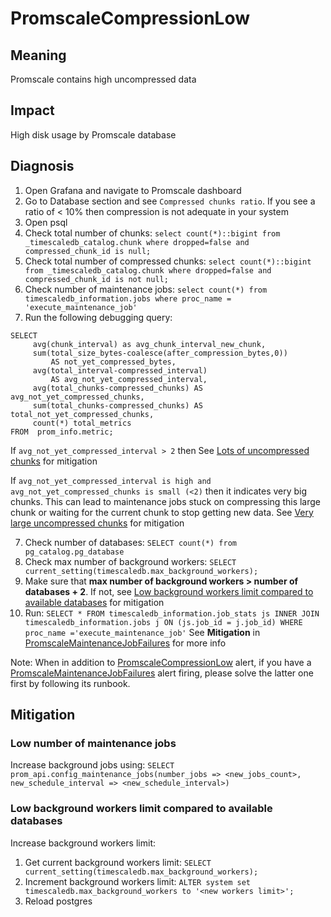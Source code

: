 # PromscaleCompressionLow

## Meaning

Promscale contains high uncompressed data

## Impact

High disk usage by Promscale database

## Diagnosis
1. Open Grafana and navigate to Promscale dashboard
2. Go to Database section and see `Compressed chunks ratio`. If you see a ratio of < 10% then compression is not adequate in your system
3. Open psql
4. Check total number of chunks: `select count(*)::bigint from _timescaledb_catalog.chunk where dropped=false and compressed_chunk_id is null;`
5. Check total number of compressed chunks: `select count(*)::bigint from _timescaledb_catalog.chunk where dropped=false and compressed_chunk_id is not null;`
6. Check number of maintenance jobs: `select count(*) from timescaledb_information.jobs where proc_name = 'execute_maintenance_job'`
7. Run the following debugging query:

```postgresql
SELECT 
     avg(chunk_interval) as avg_chunk_interval_new_chunk,
     sum(total_size_bytes-coalesce(after_compression_bytes,0)) 
         AS not_yet_compressed_bytes,
     avg(total_interval-compressed_interval) 
         AS avg_not_yet_compressed_interval,     
     avg(total_chunks-compressed_chunks) AS avg_not_yet_compressed_chunks,
     sum(total_chunks-compressed_chunks) AS total_not_yet_compressed_chunks,
     count(*) total_metrics
FROM  prom_info.metric;
```

If `avg_not_yet_compressed_interval > 2` then See [Lots of uncompressed chunks](PromscaleMaintenanceJobRunningTooLong.md#lots-of-uncompressed-chunks) for mitigation

If `avg_not_yet_compressed_interval is high and avg_not_yet_compressed_chunks is small (<2)` then it indicates very big chunks.
This can lead to maintenance jobs stuck on compressing this large chunk or waiting for the current chunk to stop getting new data.
See [Very large uncompressed chunks](PromscaleMaintenanceJobRunningTooLong.md#very-large-uncompressed-chunks) for mitigation

7. Check number of databases: `SELECT count(*) from pg_catalog.pg_database`
8. Check max number of background workers: `SELECT current_setting(timescaledb.max_background_workers);`
9. Make sure that **max number of background workers > number of databases + 2**.
   If not, see [Low background workers limit compared to available databases](#low-background-workers-limit-compared-to-available-databases) for mitigation
10. Run: `SELECT * FROM timescaledb_information.job_stats js INNER JOIN timescaledb_information.jobs j ON (js.job_id = j.job_id) WHERE proc_name ='execute_maintenance_job'`
    See **Mitigation** in [PromscaleMaintenanceJobFailures](PromscaleMaintenanceJobFailures.md#mitigation) for more info

Note: When in addition to [PromscaleCompressionLow](PromscaleCompressionLow.md) alert, if you have a [PromscaleMaintenanceJobFailures](PromscaleMaintenanceJobFailures.md) alert firing,
please solve the latter one first by following its runbook.

## Mitigation

### Low number of maintenance jobs

Increase background jobs using: `SELECT prom_api.config_maintenance_jobs(number_jobs => <new_jobs_count>, new_schedule_interval => <new_schedule_interval>)`

### Low background workers limit compared to available databases

Increase background workers limit:
1. Get current background workers limit: `SELECT current_setting(timescaledb.max_background_workers);`
2. Increment background workers limit: `ALTER system set timescaledb.max_background_workers to '<new workers limit>';`
3. Reload postgres

